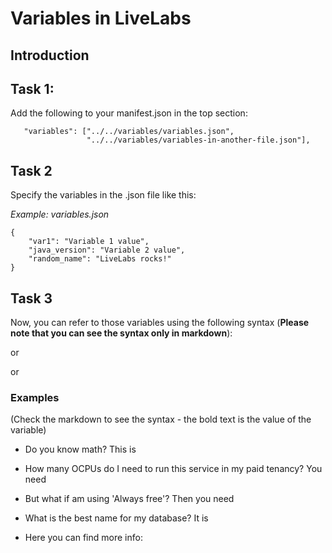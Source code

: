 # Variables in LiveLabs

## Introduction


## Task 1:

Add the following to your manifest.json in the top section:

```
   "variables": ["../../variables/variables.json",
                 "../../variables/variables-in-another-file.json"],
```

## Task 2

Specify the variables in the .json file like this:

*Example: variables.json*
```
{
    "var1": "Variable 1 value",
    "java_version": "Variable 2 value",
    "random_name": "LiveLabs rocks!"
}
 ```

## Task 3

Now, you can refer to those variables using the following syntax (**Please note that you can see the syntax only in markdown**):

[](var:var1)

or

[](var:java_version)

or 

[](var:more_info)



### Examples

(Check the markdown to see the syntax - the bold text is the value of the variable)

- Do you know math? This is **[](var:magic)**

- How many OCPUs do I need to run this service in my paid tenancy? You need **[](var:number_of_ocpu_paid)**

- But what if am using 'Always free'? Then you need **[](var:number_of_ocpu_always_free)**

- What is the best name for my database? It is **[](var:name_of_database)**

- Here you can find more info: **[](var:doc_link)**
